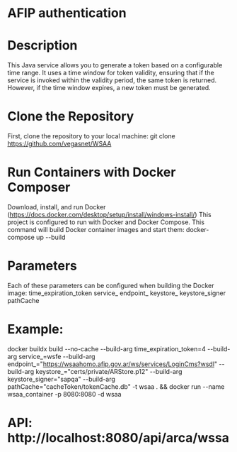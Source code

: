 # AFIP authentication

# Description
This Java service allows you to generate a token based on a configurable time range. It uses a time window for token validity, ensuring that if the service is invoked within the validity period, the same token is returned. However, if the time window expires, a new token must be generated.

# Clone the Repository
First, clone the repository to your local machine:
git clone https://github.com/vegasnet/WSAA

# Run Containers with Docker Composer
Download, install, and run Docker (https://docs.docker.com/desktop/setup/install/windows-install/)
This project is configured to run with Docker and Docker Compose.
This command will build Docker container images and start them:
docker-compose up --build

# Parameters
Each of these parameters can be configured when building the Docker image:
time_expiration_token
service_
endpoint_
keystore_
keystore_signer
pathCache

# Example:
docker buildx build --no-cache --build-arg time_expiration_token=4 --build-arg service_=wsfe --build-arg endpoint_="https://wsaahomo.afip.gov.ar/ws/services/LoginCms?wsdl" --build-arg keystore_="certs/private/ARStore.p12" --build-arg keystore_signer="sapqa" --build-arg pathCache="cacheToken/tokenCache.db" -t wsaa . && docker run --name wsaa_container -p 8080:8080 -d wsaa

# API: http://localhost:8080/api/arca/wssa


